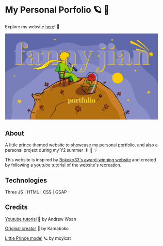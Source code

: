 # My Personal Porfolio 🪐 💫

Explore my website [here](https://fannyjian.vercel.app/)! 🌷

<div align="center"><img src="./docs/littleprince.png" alt="website screenshot" height=40%/></div>

## About

A little prince themed website to showcase my personal portfolio, and also a personal project during my Y2 summer ☀️ 🍃 ✨

This website is inspired by [Bokoko33's award-winning website](https://bokoko33.me/) and created by following a [youtube tutorial](https://youtu.be/rxTb9ys834w) of the website's recreation.

## Technologies

Three JS | HTML | CSS | GSAP

## Credits

[Youtube tutorial](https://youtu.be/rxTb9ys834w) 🌷 by Andrew Woan

[Original creator](https://bokoko33.me/) 💐 by Kamaboko

[Little Prince model](https://sketchfab.com/3d-models/voxel-planet-of-the-little-prince-magicavoxel-8a7cf90ac42c4ef693342404826c06ae) 🪐 by moyicat
